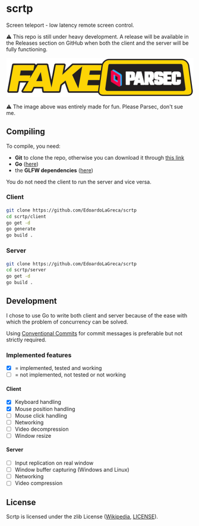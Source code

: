 # scrtp

Screen teleport - low latency remote screen control.

⚠ This repo is still under heavy development. A release will be available in the
Releases section on GitHub when both the client and the server will be fully
functioning.

![fake parsec logo](img/fake_parsec_logo.png)

⚠ The image above was entirely made for fun. Please Parsec, don't sue me.

## Compiling

To compile, you need:

 - **Git** to clone the repo, otherwise you can download it through
[this link](https://github.com/EdoardoLaGreca/scrtp/archive/refs/heads/main.zip)
 - **Go** ([here](https://go.dev/doc/install))
 - the **GLFW dependencies**
([here](https://github.com/go-gl/glfw#installation))

You do not need the client to run the server and vice versa.

### Client

```sh
git clone https://github.com/EdoardoLaGreca/scrtp
cd scrtp/client
go get -d
go generate
go build .
```

### Server

```sh
git clone https://github.com/EdoardoLaGreca/scrtp
cd scrtp/server
go get -d
go build .
```

## Development

I chose to use Go to write both client and server because of the ease with which
the problem of concurrency can be solved.

Using [Conventional Commits](https://www.conventionalcommits.org) for commit
messages is preferable but not strictly required.

### Implemented features

- [x] = implemented, tested and working
- [ ] = not implemented, not tested or not working

#### Client

 - [x] Keyboard handling
 - [x] Mouse position handling
 - [ ] Mouse click handling
 - [ ] Networking
 - [ ] Video decompression
 - [ ] Window resize

#### Server

 - [ ] Input replication on real window
 - [ ] Window buffer capturing (Windows and Linux)
 - [ ] Networking
 - [ ] Video compression

## License

Scrtp is licensed under the zlib License
([Wikipedia](https://en.wikipedia.org/wiki/Zlib_License), [LICENSE](LICENSE)).
